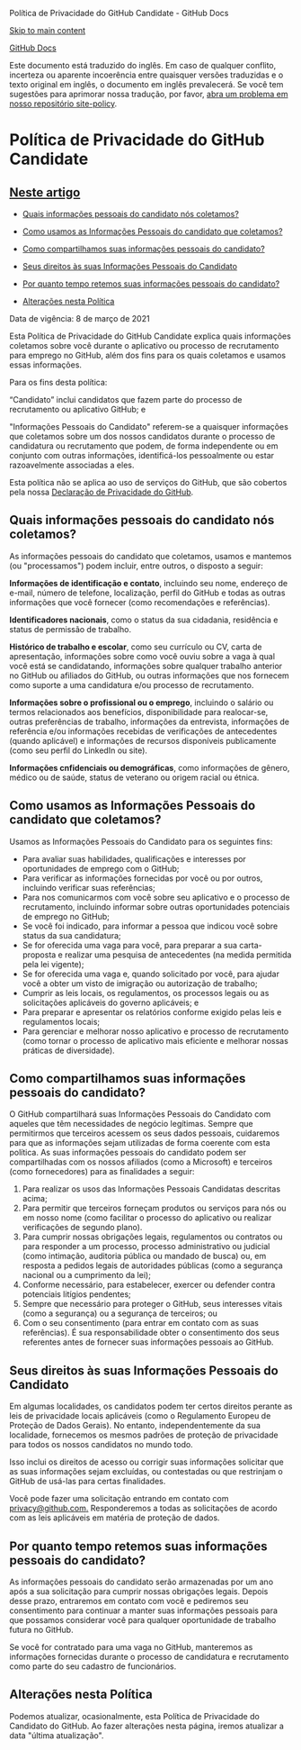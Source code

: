Política de Privacidade do GitHub Candidate - GitHub Docs

[Skip to main content](#main-content)

[](/pt)[GitHub Docs](/pt)

Este documento está traduzido do inglês. Em caso de qualquer conflito, incerteza ou aparente incoerência entre quaisquer versões traduzidas e o texto original em inglês, o documento em inglês prevalecerá. Se você tem sugestões para aprimorar nossa tradução, por favor, [abra um problema em nosso repositório site-policy](https://github.com/github/site-policy/issues).

Política de Privacidade do GitHub Candidate
==========

[Neste artigo](/github/site-policy/github-candidate-privacy-policy#in-this-article)
----------

* [Quais informações pessoais do candidato nós coletamos?](#what-candidate-personal-information-do-we-collect)

* [Como usamos as Informações Pessoais do candidato que coletamos?](#how-do-we-use-the-candidate-personal-information-we-collect)

* [Como compartilhamos suas informações pessoais do candidato?](#how-do-we-share-your-candidate-personal-information)

* [Seus direitos às suas Informações Pessoais do Candidato](#your-rights-to-your-candidate-personal-information)

* [Por quanto tempo retemos suas informações pessoais do candidato?](#how-long-do-we-retain-your-candidate-personal-information)

* [Alterações nesta Política](#changes-to-this-policy)

Data de vigência: 8 de março de 2021

Esta Política de Privacidade do GitHub Candidate explica quais informações coletamos sobre você durante o aplicativo ou processo de recrutamento para emprego no GitHub, além dos fins para os quais coletamos e usamos essas informações.

Para os fins desta política:

“Candidato” inclui candidatos que fazem parte do processo de recrutamento ou aplicativo GitHub; e

"Informações Pessoais do Candidato" referem-se a quaisquer informações que coletamos sobre um dos nossos candidatos durante o processo de candidatura ou recrutamento que podem, de forma independente ou em conjunto com outras informações, identificá-los pessoalmente ou estar razoavelmente associadas a eles.

Esta política não se aplica ao uso de serviços do GitHub, que são cobertos pela nossa [Declaração de Privacidade do GitHub](/pt/github/site-policy/github-privacy-statement).

[](#what-candidate-personal-information-do-we-collect)Quais informações pessoais do candidato nós coletamos?
----------

As informações pessoais do candidato que coletamos, usamos e mantemos (ou "processamos") podem incluir, entre outros, o disposto a seguir:

**Informações de identificação e contato**, incluindo seu nome, endereço de e-mail, número de telefone, localização, perfil do GitHub e todas as outras informações que você fornecer (como recomendações e referências).

**Identificadores nacionais**, como o status da sua cidadania, residência e status de permissão de trabalho.

**Histórico de trabalho e escolar**, como seu currículo ou CV, carta de apresentação, informações sobre como você ouviu sobre a vaga à qual você está se candidatando, informações sobre qualquer trabalho anterior no GitHub ou afiliados do GitHub, ou outras informações que nos fornecem como suporte a uma candidatura e/ou processo de recrutamento.

**Informações sobre o profissional ou o emprego**, incluindo o salário ou termos relacionados aos benefícios, disponibilidade para realocar-se, outras preferências de trabalho, informações da entrevista, informações de referência e/ou informações recebidas de verificações de antecedentes (quando aplicável) e informações de recursos disponíveis publicamente (como seu perfil do LinkedIn ou site).

**Informações cnfidenciais ou demográficas**, como informações de gênero, médico ou de saúde, status de veterano ou origem racial ou étnica.

[](#how-do-we-use-the-candidate-personal-information-we-collect)Como usamos as Informações Pessoais do candidato que coletamos?
----------

Usamos as Informações Pessoais do Candidato para os seguintes fins:

* Para avaliar suas habilidades, qualificações e interesses por oportunidades de emprego com o GitHub;
* Para verificar as informações fornecidas por você ou por outros, incluindo verificar suas referências;
* Para nos comunicarmos com você sobre seu aplicativo e o processo de recrutamento, incluindo informar sobre outras oportunidades potenciais de emprego no GitHub;
* Se você foi indicado, para informar a pessoa que indicou você sobre status da sua candidatura;
* Se for oferecida uma vaga para você, para preparar a sua carta-proposta e realizar uma pesquisa de antecedentes (na medida permitida pela lei vigente);
* Se for oferecida uma vaga e, quando solicitado por você, para ajudar você a obter um visto de imigração ou autorização de trabalho;
* Cumprir as leis locais, os regulamentos, os processos legais ou as solicitações aplicáveis do governo aplicáveis; e
* Para preparar e apresentar os relatórios conforme exigido pelas leis e regulamentos locais;
* Para gerenciar e melhorar nosso aplicativo e processo de recrutamento (como tornar o processo de aplicativo mais eficiente e melhorar nossas práticas de diversidade).

[](#how-do-we-share-your-candidate-personal-information)Como compartilhamos suas informações pessoais do candidato?
----------

O GitHub compartilhará suas Informações Pessoais do Candidato com aqueles que têm necessidades de negócio legítimas. Sempre que permitirmos que terceiros acessem os seus dados pessoais, cuidaremos para que as informações sejam utilizadas de forma coerente com esta política. As suas informações pessoais do candidato podem ser compartilhadas com os nossos afiliados (como a Microsoft) e terceiros (como fornecedores) para as finalidades a seguir:

1. Para realizar os usos das Informações Pessoais Candidatas descritas acima;
2. Para permitir que terceiros forneçam produtos ou serviços para nós ou em nosso nome (como facilitar o processo do aplicativo ou realizar verificações de segundo plano).
3. Para cumprir nossas obrigações legais, regulamentos ou contratos ou para responder a um processo, processo administrativo ou judicial (como intimação, auditoria pública ou mandado de busca) ou, em resposta a pedidos legais de autoridades públicas (como a segurança nacional ou a cumprimento da lei);
4. Conforme necessário, para estabelecer, exercer ou defender contra potenciais litígios pendentes;
5. Sempre que necessário para proteger o GitHub, seus interesses vitais (como a segurança) ou a segurança de terceiros; ou
6. Com o seu consentimento (para entrar em contato com as suas referências). É sua responsabilidade obter o consentimento dos seus referentes antes de fornecer suas informações pessoais ao GitHub.

[](#your-rights-to-your-candidate-personal-information)Seus direitos às suas Informações Pessoais do Candidato
----------

Em algumas localidades, os candidatos podem ter certos direitos perante as leis de privacidade locais aplicáveis (como o Regulamento Europeu de Proteção de Dados Gerais). No entanto, independentemente da sua localidade, fornecemos os mesmos padrões de proteção de privacidade para todos os nossos candidatos no mundo todo.

Isso inclui os direitos de acesso ou corrigir suas informações solicitar que as suas informações sejam excluídas, ou contestadas ou que restrinjam o GitHub de usá-las para certas finalidades.

Você pode fazer uma solicitação entrando em contato com [privacy@github.com.](mailto:privacy@github.com.) Responderemos a todas as solicitações de acordo com as leis aplicáveis em matéria de proteção de dados.

[](#how-long-do-we-retain-your-candidate-personal-information)Por quanto tempo retemos suas informações pessoais do candidato?
----------

As informações pessoais do candidato serão armazenadas por um ano após a sua solicitação para cumprir nossas obrigações legais. Depois desse prazo, entraremos em contato com você e pediremos seu consentimento para continuar a manter suas informações pessoais para que possamos considerar você para qualquer oportunidade de trabalho futura no GitHub.

Se você for contratado para uma vaga no GitHub, manteremos as informações fornecidas durante o processo de candidatura e recrutamento como parte do seu cadastro de funcionários.

[](#changes-to-this-policy)Alterações nesta Política
----------

Podemos atualizar, ocasionalmente, esta Política de Privacidade do Candidato do GitHub. Ao fazer alterações nesta página, iremos atualizar a data "última atualização".
